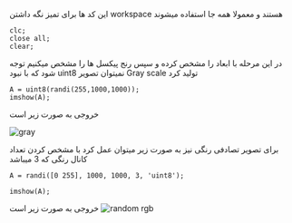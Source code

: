این کد ها برای تمیز نگه داشتن workspace هستند و معمولا همه جا استفاده میشوند
```
clc;
close all;
clear;
```
در این مرحله با ابعاد را مشخص کرده و سپس رنج پیکسل ها را مشخص میکنیم توجه شود که با نبود uint8 نمیتوان تصویر Gray scale تولید کرد

```
A = uint8(randi(255,1000,1000));
imshow(A);
```

خروجی به صورت زیر است

![gray](https://user-images.githubusercontent.com/94211519/163611865-11770a6b-1b63-4135-b633-e83a47eb9b7a.jpg)



برای تصویر تصادفی رنگی نیز به صورت زیر میتوان عمل کرد با مشخص کردن تعداد کانال رنگی که 3 میباشد

```
A = randi([0 255], 1000, 1000, 3, 'uint8');

imshow(A);
```
خروجی به صورت زیر است
![random rgb](https://user-images.githubusercontent.com/94211519/163611751-9897e99a-2844-4b5b-b083-0ee3f02e6277.jpg)
